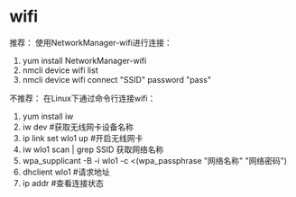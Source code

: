 # wifi

推荐：
使用NetworkManager-wifi进行连接：
1. yum install NetworkManager-wifi
2. nmcli device wifi list
3. nmcli device wifi connect "SSID" password "pass"

不推荐：
在Linux下通过命令行连接wifi：
1. yum install iw
2. iw dev #获取无线网卡设备名称
3. ip link set wlo1 up #开启无线网卡
4. iw wlo1 scan | grep SSID 获取网络名称
5. wpa_supplicant -B -i wlo1 -c <(wpa_passphrase "网络名称" "网络密码")
6. dhclient wlo1 #请求地址
7. ip addr #查看连接状态


